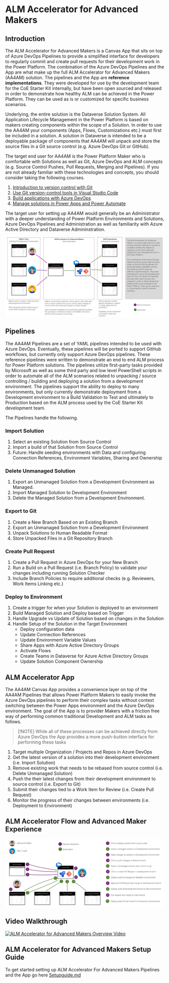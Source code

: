 # ALM Accelerator for Advanced Makers

## Introduction

The ALM Accelerator for Advanced Makers is a Canvas App that sits on top of Azure DevOps Pipelines to provide a simplified interface for developers to regularly commit and create pull requests for their development work in the Power Platform. The combination of the Azure DevOps Pipelines and the App are what make up the full ALM Accelerator for Advanced Makers (AA4AM) solution. The pipelines and the App are **reference implementations**. They were developed for use by the development team for the CoE Starter Kit internally, but have been open sourced and released in order to demonstrate how healthy ALM can be achieved in the Power Platform. They can be used as is or customized for specific business scenarios.

Underlying, the entire solution is the Dataverse Solution System. All Application Lifecycle Management in the Power Platform is based on makers creating components within the scope of a Solution. In order to use the AA4AM your components (Apps, Flows, Customizations etc.) must first be included in a solution. A solution in Dataverse is intended to be a deployable package of components that AA4AM will unpack and store the source files in a Git source control (e.g. Azure DevOps Git or GitHub).

The target end user for AA4AM is the Power Platform Maker who is comfortable with Solutions as well as Git, Azure DevOps and ALM concepts (e.g. Source Control Pushes, Pull Requests, Merging and Pipelines). If you are not already familiar with these technologies and concepts, you should consider taking the following courses.

1. [Introduction to version control with Git](https://docs.microsoft.com/en-us/learn/paths/intro-to-vc-git/)
1. [Use Git version-control tools in Visual Studio Code](https://docs.microsoft.com/en-us/learn/modules/use-git-from-vs-code/)
1. [Build applications with Azure DevOps](https://docs.microsoft.com/en-us/learn/paths/build-applications-with-azure-devops/)
1. [Manage solutions in Power Apps and Power Automate](https://docs.microsoft.com/en-us/learn/modules/manage-solutions-power-automate/)

The target user for setting up AA4AM would generally be an Administrator with a deeper understanding of Power Platform Environments and Solutions, Azure DevOps Pipelines and Administration as well as familiarity with Azure Active Directory and Dataverse Admininstration.

![The Maker Team](.attachments/README/TheMakerTeam.png)

## Pipelines

The AA4AM Pipelines are a set of YAML pipelines intended to be used with Azure DevOps. Eventually, these pipelines will be ported to support GitHub workflows, but currently only support Azure DevOps pipelines. These reference pipelines were written to demonstrate an end to end ALM process for Power Platform solutions. The pipelines utilize first-party tasks provided by Microsoft as well as some third party and low level PowerShell scripts in order to automate all of the ALM scenarios related to unpacking / source controlling / building and deploying a solution from a development environment. The pipelines support the ability to deploy to many environments, but only currently demonstrate deployment from a Development environment to a Build Validation to Test and ultimately to Production based on the ALM process used by the CoE Starter Kit development team. 

The Pipelines handle the following.

### Import Solution

1. Select an existing Solution from Source Control
1. Import a build of that Solution from Source Control
1. Future: Handle seeding environments with Data and configuring Connection References, Environment Variables, Sharing and Ownership

### Delete Unmanaged Solution

1. Export an Unmanaged Solution from a Development Environment as Managed.
1. Import Managed Solution to Development Environment
1. Delete the Managed Solution from a Development Environment.

### Export to Git

1. Create a New Branch Based on an Existing Branch
1. Export an Unmanaged Solution from a Development Environment
1. Unpack Solutions to Human Readable Format
1. Store Unpacked Files in a Git Repository Branch

### Create Pull Request

1. Create a Pull Request in Azure DevOps for your New Branch
1. Run a Build on a Pull Request (i.e. Branch Policy) to validate your changes including running Solution Checker
1. Include Branch Policies to require additional checks (e.g. Reviewers, Work Items Linking etc.)

### Deploy to Environment

1. Create a trigger for when your Solution is deployed to an environment
1. Build Managed Solution and Deploy based on Trigger
1. Handle Upgrade vs Update of Solution based on changes in the Solution
1. Handle Setup of the Solution in the Target Environment
   - Deploy configuration data
   - Update Connection References
   - Update Environment Variable Values
   - Share Apps with Azure Active Directory Groups
   - Activate Flows
   - Create Teams in Dataverse for Azure Active Directory Groups
   - Update Solution Component Ownership

## ALM Accelerator App

The AA4AM Canvas App provides a convenience layer on top of the AA4AM Pipelines that allows Power Platform Makers to easily invoke the Azure DevOps pipelines to perform their complex tasks without context switching between the Power Apps environment and the Azure DevOps environment. The goal of the App is to provider Makers with a friction free way of performing common traditional Development and ALM tasks as follows. 

> [!NOTE] While all of these processes can be achieved directly from Azure DevOps the App provides a more push-button interface for performing these tasks

1. Target multiple Organization / Projects and Repos in Azure DevOps
1. Get the latest version of a solution into their development environment (i.e. Import Solution)
1. Remove existing work that needs to be rebased from source control (i.e. Delete Unmanaged Solution)
1. Push the their latest changes from their development environment to source control (i.e. Export to Git)
1. Submit their changes tied to a Work Item for Review (i.e. Create Pull Request)
1. Monitor the progress of their changes between environments (i.e. Deployment to Environment)


## ALM Accelerator Flow and Advanced Maker Experience

![ALM Accelerator Flow](.attachments/README/AdvancedMakerExprerience.png)
## Video Walkthrough
[![ALM Accelerator for Advanced Makers Overview Video](http://img.youtube.com/vi/-P3uSUTdsSY/0.jpg)](http://www.youtube.com/watch?v=-P3uSUTdsSY "ALM Accelerator for Advanced Makers Overview Video")

## ALM Accelerator for Advanced Makers Setup Guide
To get started setting up ALM Accelerator For Advanced Makers Pipelines and the App go here [Setupguide.md](SETUPGUIDE.md)